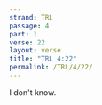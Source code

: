 ```yaml
---
strand: TRL
passage: 4
part: 1
verse: 22
layout: verse
title: "TRL 4:22"
permalink: /TRL/4/22/
---
```

I don't know.
